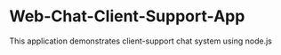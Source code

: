 # Web-Chat-Client-Support-App
This application demonstrates client-support chat system using node.js
